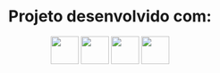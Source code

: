 <div style="display: flex; justify-content: center; flex-direction: column; align-items: center;">

# Projeto desenvolvido com: 
<div>
<img src="https://cdn.jsdelivr.net/gh/devicons/devicon@latest/icons/react/react-original.svg" width="50"/>
<img src="https://cdn.jsdelivr.net/gh/devicons/devicon@latest/icons/vitejs/vitejs-original.svg" width="50"/>
<img src="https://cdn.jsdelivr.net/gh/devicons/devicon@latest/icons/typescript/typescript-original.svg" width="50"/>
<img src="https://cdn.jsdelivr.net/gh/devicons/devicon@latest/icons/tailwindcss/tailwindcss-original.svg" width="50"/>
<div>

</div>
          
          

